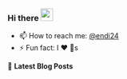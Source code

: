 ### Hi there <a href="https://www.gautamkrishnar.com/"><img src="https://media.giphy.com/media/hvRJCLFzcasrR4ia7z/giphy.gif" width="25px"></a>

- 📫 How to reach me: [@endi24](https://twitter.com/endi24)
- ⚡ Fun fact: I :heart: :dog:s

📕 **Latest Blog Posts**
<!-- BLOG-POST-LIST:START -->
<!-- BLOG-POST-LIST:END -->
